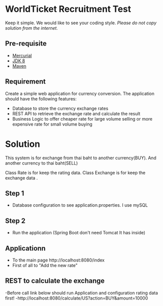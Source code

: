 # WorldTicket Recruitment Test
Keep it simple. We would like to see your coding style. *Please do not copy solution from the internet.*

## Pre-requisite
- [Mercurial](https://www.mercurial-scm.org/)
- [JDK 8](http://www.oracle.com/technetwork/java/javase/downloads/index.html)
- [Maven](https://maven.apache.org/download.cgi)

## Requirement
Create a simple web application for currency conversion.
The application should have the following features:

- Database to store the currency exchange rates
- REST API to retrieve the exchange rate and calculate the result
- Business Logic to offer cheaper rate for large volume selling or more expensive rate for small volume buying

# Solution
This system is for exchange from thai baht to another currency(BUY). And another currency to thai baht(SELL)

Class Rate is for keep the rating data.
Class Exchange is for keep the exchange  data .


## Step 1
- Database configuration to see application.properties. I use mySQL

## Step 2
- Run the application (Spring Boot don't need Tomcat It has inside)

## Applicationn 
- To the main page  http://localhost:8080/index
- First of all to "Add the new rate"

## REST to calculate the exchange
-Before call link below should run Application and configuration rating data first!
-http://localhost:8080/calculate/US?action=BUY&amount=10000
